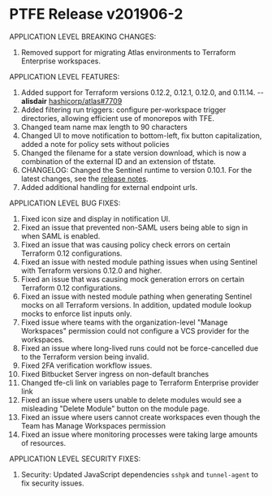 # PTFE Release v201906-2


APPLICATION LEVEL BREAKING CHANGES:

1. Removed support for migrating Atlas environments to Terraform Enterprise workspaces.


 APPLICATION LEVEL FEATURES:

1. Added support for Terraform versions 0.12.2, 0.12.1, 0.12.0, and 0.11.14. -- **alisdair** [hashicorp/atlas#7709](https://github.com/hashicorp/atlas/pull/7709)
1. Added filtering run triggers: configure per-workspace trigger directories, allowing efficient use of monorepos with TFE.
1. Changed team name max length to 90 characters
1. Changed UI to move notification to bottom-left, fix button capitalization, added a note for policy sets without policies
1. Changed the filename for a state version download, which is now a combination of the external ID and an extension of tfstate.
1. CHANGELOG: Changed the Sentinel runtime to version 0.10.1. For the latest changes, see the [release notes](https://docs.hashicorp.com/sentinel/changelog#0-10-1-may-9-2019-).
1. Added additional handling for external endpoint urls.

 APPLICATION LEVEL BUG FIXES:

1. Fixed icon size and display in notification UI.
1. Fixed an issue that prevented non-SAML users being able to sign in when SAML is enabled.
1. Fixed an issue that was causing policy check errors on certain Terraform 0.12 configurations.
1. Fixed an issue with nested module pathing issues when using Sentinel with Terraform versions 0.12.0 and higher.
1. Fixed an issue that was causing mock generation errors on certain Terraform 0.12 configurations.
1. Fixed an issue with nested module pathing when generating Sentinel mocks on all Terraform versions. In addition, updated module lookup mocks to enforce list inputs only.
1. Fixed issue where teams with the organization-level "Manage Workspaces" permission could not configure a VCS provider for the workspaces.
1. Fixed an issue where long-lived runs could not be force-cancelled due to the Terraform version being invalid.
1. Fixed 2FA verification workflow issues.
1. Fixed Bitbucket Server ingress on non-default branches
1. Changed tfe-cli link on variables page to Terraform Enterprise provider link
1. Fixed an issue where users unable to delete modules would see a misleading "Delete Module" button on the module page.
1. Fixed an issue where users cannot create workspaces even though the Team has Manage Workspaces permission
1. Fixed an issue where monitoring processes were taking large amounts of resources.

 APPLICATION LEVEL SECURITY FIXES:

1. Security: Updated JavaScript dependencies `sshpk` and `tunnel-agent` to fix security issues.

